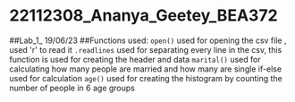 # 22112308_Ananya_Geetey_BEA372
##Lab_1_ 19/06/23
##Functions used:
`open()`
used for opening the csv file , used 'r' to read it
`.readlines`
used for separating every line in the csv, this function is used for creating the header and data
`marital()`
used for calculating how many people are married and how many are single
if-else used for calculation
`age()`
used for creating the histogram by counting the number of people in 6 age groups
